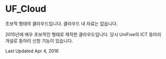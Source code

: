 # UF_Cloud
초보적 형태의 클라우드입니다. 클라우드 내 자료는 없습니다. 

2015년에 매우 초보적인 형태로 제작한 클라우드입니다. 당시 UniFive의 ICT 동아리 개설로 동아리 신청 기능이 있습니다.


Last Updated Apr 4, 2016
